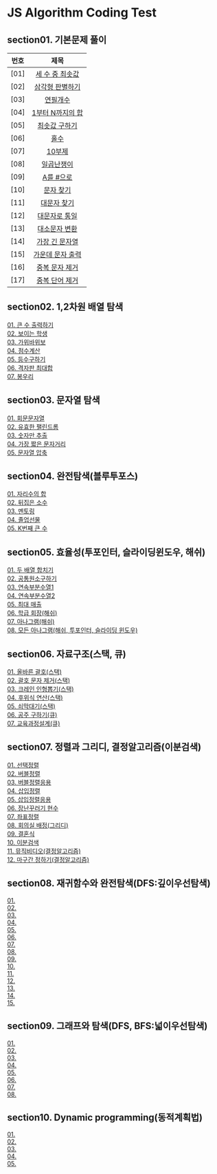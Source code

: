 # JS Algorithm Coding Test

## section01. 기본문제 풀이
| 번호 | 제목 |   
| --------- |:-------------:|  
| [01] | [세 수 중 최솟값](section01/01.js) | |  
| [02] | [삼각형 판별하기](section01/02.js) | |  
| [03] | [연필개수](section01/03.js) | |  
| [04] | [1부터 N까지의 합](section01/04.js) | |  
| [05] | [최솟값 구하기](section01/05.js) | |  
| [06] | [홀수](section01/06.js) | |  
| [07] | [10부제](section01/07.js) | |  
| [08] | [일곱난쟁이](section01/08.js) | |  
| [09] | [A를 #으로](section01/09.js) | |  
| [10] | [문자 찾기](section01/10.js) | |  
| [11] | [대문자 찾기](section01/11.js) | |  
| [12] | [대문자로 통일](section01/12.js) | |  
| [13] | [대소문자 변환](section01/13.js) | |  
| [14] | [가장 긴 문자열](section01/14.js) | |  
| [15] | [가운데 문자 출력](section01/15.js) | |  
| [16] | [중복 문자 제거](section01/16.js) | |  
| [17] | [중복 단어 제거](section01/17.js) | |  

## section02. 1,2차원 배열 탐색

[01. 큰 수 출력하기](section02/01.js)  
[02. 보이는 학생](section02/02.js)  
[03. 가위바위보](section02/03.js)  
[04. 점수계산](section02/04.js)  
[05. 등수구하기](section02/05.js)  
[06. 격자판 최대합](section02/06.js)  
[07. 봉우리](section02/07.js)

## section03. 문자열 탐색

[01. 회문문자열](section03/01.js)  
[02. 유효한 팰린드롬](section03/02.js)  
[03. 숫자만 추출](section03/03.js)  
[04. 가장 짧은 문자거리](section03/04.js)  
[05. 문자열 압축](section03/05.js)

## section04. 완전탐색(블루투포스)

[01. 자리수의 합](section04/01.js)  
[02. 뒤집은 소수](section04/02.js)  
[03. 멘토링](section04/03.js)  
[04. 졸업선물](section04/04.js)  
[05. K번째 큰 수](section04/05.js)

## section05. 효율성(투포인터, 슬라이딩윈도우, 해쉬)

[01. 두 배열 합치기](section05/01.js)  
[02. 공통원소구하기](section05/02.js)  
[03. 연속부분수열1](section05/03.js)  
[04. 연속부분수열2](section05/04.js)  
[05. 최대 매출](section05/05.js)  
[06. 학급 회장(해쉬)](section05/06.js)  
[07. 아나그램(해쉬)](section05/07.js)  
[08. 모든 아나그램(해쉬, 투포인터, 슬라이딩 윈도우)](section05/08.js)

## section06. 자료구조(스택, 큐)

[01. 올바른 괄호(스택)](section06/01.js)  
[02. 괄호 문자 제거(스택)](section06/02.js)  
[03. 크레인 인형뽑기(스택)](section06/03.js)  
[04. 후위식 연산(스택)](section06/04.js)  
[05. 쇠막대기(스택)](section06/05.js)  
[06. 공주 구하기(큐)](section06/06.js)  
[07. 교육과정설계(큐)](section06/07.js)  

## section07. 정렬과 그리디, 결정알고리즘(이분검색)

[01. 선택정렬](section07/01.js)  
[02. 버블정렬](section07/02.js)  
[03. 버블정렬응용](section07/03.js)  
[04. 삽입정렬](section07/04.js)  
[05. 삽입정렬응용](section07/05.js)  
[06. 장난꾸러기 현수](section07/06.js)  
[07. 좌표정렬](section07/07.js)  
[08. 회의실 배정(그리디)](section07/08.js)  
[09. 결혼식](section07/09.js)  
[10. 이분검색](section07/10.js)  
[11. 뮤직비디오(결정알고리즘)](section07/11.js)  
[12. 마구간 정하기(결정알고리즘)](section07/12.js)  

## section08. 재귀함수와 완전탐색(DFS:깊이우선탐색)

[01. ](section08/01.js)  
[02. ](section08/02.js)  
[03. ](section08/03.js)  
[04. ](section08/04.js)  
[05. ](section08/05.js)  
[06. ](section08/06.js)  
[07. ](section08/07.js)  
[08. ](section08/08.js)  
[09. ](section08/09.js)  
[10. ](section08/10.js)  
[11. ](section08/11.js)  
[12. ](section08/12.js)  
[13. ](section08/13.js)  
[14. ](section08/14.js)  
[15. ](section08/15.js)  

## section09. 그래프와 탐색(DFS, BFS:넓이우선탐색)

[01. ](section09/01.js)  
[02. ](section09/02.js)  
[03. ](section09/03.js)  
[04. ](section09/04.js)  
[05. ](section09/05.js)  
[06. ](section09/06.js)  
[07. ](section09/07.js)  
[08. ](section09/08.js)  

## section10. Dynamic programming(동적계획법)

[01. ](section10/01.js)  
[02. ](section10/02.js)  
[03. ](section10/03.js)  
[04. ](section10/04.js)  
[05. ](section10/05.js)  
